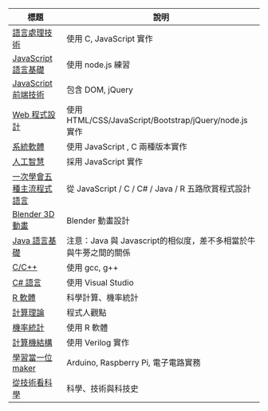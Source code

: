 | 標題  |  說明  |
|--------|-----------|
|  [語言處理技術](../cl/home.html)  |  使用 C, JavaScript 實作  |
|  [JavaScript 語言基礎](../js/home.html)  |  使用 node.js 練習  |
|  [JavaScript 前端技術](../jsb/home.html)  | 包含 DOM, jQuery  |
|  [Web 程式設計](../wp/home.html)  |  使用 HTML/CSS/JavaScript/Bootstrap/jQuery/node.js 實作    |
|  [系統軟體](../ss/home.html)  |  使用 JavaScript , C 兩種版本實作    |
|  [人工智慧](../ai/home.html)  |  採用 JavaScript 實作    |
|  [一次學會五種主流程式語言](../pb/home.html)  |  從 JavaScript / C / C# / Java / R 五路欣賞程式設計 | 
|  [Blender 3D 動畫](../3d/home.html)  |  Blender 動畫設計 | 
|  [Java 語言基礎](../ja/home.html)  |  注意：Java 與 Javascript的相似度，差不多相當於牛與牛蒡之間的關係   |
|  [C/C++](../c/home.html)  |  使用 gcc, g++  |
|  [C# 語言](../cs/home.html)  |  使用 Visual Studio  |
|  [R 軟體](../r/home.html)  |  科學計算、機率統計  |
|  [計算理論](../ct/home.html)  |  程式人觀點    |
|  [機率統計](../st/home.html)  |  使用 R 軟體    |
|  [計算機結構](../co/home.html)  |  使用 Verilog 實作  |
|  [學習當一位 maker](../ma/home.html)  |  Arduino, Raspberry Pi, 電子電路實務  |
|  [從技術看科學](../sci/home.html)  |  科學、技術與科技史  |



<!--  

[node.js/io.js 開發工具](../js/node.html)  

|  [歷史](../hi/home.html)  |  既然教科書有爭議，我們就自己來編吧！   |

[JavaScript 的第一門課](../js0/home.html)  |  使用 node.js 練習  |

-->
